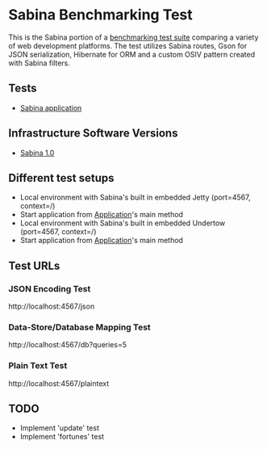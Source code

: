 
# Sabina Benchmarking Test

This is the Sabina portion of a [benchmarking test suite](../) comparing a variety of web development platforms.
The test utilizes Sabina routes, Gson for JSON serialization, Hibernate for ORM and a custom OSIV pattern created
with Sabina filters.


## Tests

* [Sabina application](/src/main/java/hello/Application.java)


## Infrastructure Software Versions

* [Sabina 1.0](http://there4.co/)


## Different test setups

* Local environment with Sabina's built in embedded Jetty (port=4567, context=/)
 * Start application from [Application](/src/main/java/hello/Application.java)'s main method
* Local environment with Sabina's built in embedded Undertow (port=4567, context=/)
 * Start application from [Application](/src/main/java/hello/Application.java)'s main method


## Test URLs

### JSON Encoding Test

http://localhost:4567/json

### Data-Store/Database Mapping Test

http://localhost:4567/db?queries=5

### Plain Text Test

http://localhost:4567/plaintext

## TODO

* Implement 'update' test
* Implement 'fortunes' test
